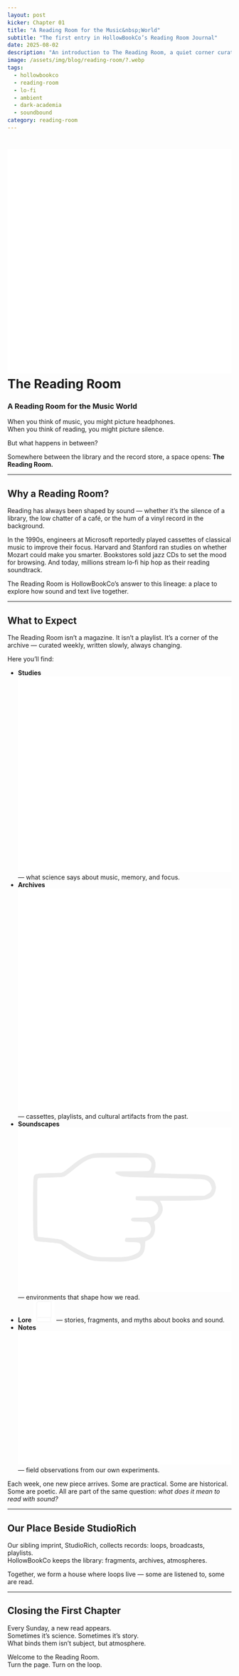```yaml
---
layout: post
kicker: Chapter 01
title: "A Reading Room for the Music&nbsp;World"
subtitle: "The first entry in HollowBookCo’s Reading Room Journal"
date: 2025-08-02
description: "An introduction to The Reading Room, a quiet corner curated by HollowBookCo where sound and text live together."
image: /assets/img/blog/reading-room/?.webp
tags:
  - hollowbookco
  - reading-room
  - lo-fi
  - ambient
  - dark-academia
  - soundbound
category: reading-room
---
```


# <img src="/assets/ui/hollow-book.svg" alt="Hollow Book icon" class="icon-sm" /> The Reading Room

### A Reading Room for the Music World

When you think of music, you might picture headphones.  
When you think of reading, you might picture silence.

But what happens in between?

Somewhere between the library and the record store, a space opens: **The Reading Room.**

---

## Why a Reading Room?

Reading has always been shaped by sound — whether it’s the silence of a library, the low chatter of a café, or the hum of a vinyl record in the background.

In the 1990s, engineers at Microsoft reportedly played cassettes of classical music to improve their focus. Harvard and Stanford ran studies on whether Mozart could make you smarter. Bookstores sold jazz CDs to set the mood for browsing. And today, millions stream lo‑fi hip hop as their reading soundtrack.

The Reading Room is HollowBookCo’s answer to this lineage: a place to explore how sound and text live together.

---

## What to Expect

The Reading Room isn’t a magazine. It isn’t a playlist. It’s a corner of the archive — curated weekly, written slowly, always changing.

Here you’ll find:

- **Studies** <img src="/assets/ui/person.svg" alt="Person icon" class="icon-sm" /> — what science says about music, memory, and focus.
- **Archives** <img src="/assets/ui/musicnote.svg" alt="Music Note icon" class="icon-sm" /> — cassettes, playlists, and cultural artifacts from the past.
- **Soundscapes** <img src="/assets/ui/finger-point.svg" alt="Finger Point icon" class="icon-sm" /> — environments that shape how we read.
- **Lore** <img src="/assets/ui/book.svg" alt="Book icon" class="icon-sm" /> — stories, fragments, and myths about books and sound.
- **Notes** <img src="/assets/ui/eye.svg" alt="Eye icon" class="icon-sm" /> — field observations from our own experiments.

Each week, one new piece arrives. Some are practical. Some are historical. Some are poetic. All are part of the same question: _what does it mean to read with sound?_

---

## Our Place Beside StudioRich

Our sibling imprint, StudioRich, collects records: loops, broadcasts, playlists.  
HollowBookCo keeps the library: fragments, archives, atmospheres.

Together, we form a house where loops live — some are listened to, some are read.

---

## Closing the First Chapter

Every Sunday, a new read appears.  
Sometimes it’s science. Sometimes it’s story.  
What binds them isn’t subject, but atmosphere.

Welcome to the Reading Room.  
Turn the page. Turn on the loop.
